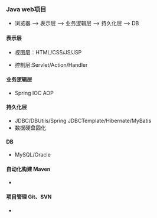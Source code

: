 ### Java web项目
- 浏览器 ——> 表示层  ——> 业务逻辑层  ——> 持久化层 ——> DB
>
####  表示层
- 视图层：HTML/CSS/JS/JSP
>
- 控制层:Servlet/Action/Handler
>
#### 业务逻辑层
- Spring IOC AOP
>
#### 持久化层
- JDBC/DBUtils/Spring JDBCTemplate/Hibernate/MyBatis
- 数据硬盘固化
>
#### DB
- MySQL/Oracle
>
#### 自动化构建 Maven
-
>
#### 项目管理 Git、SVN
-
>



